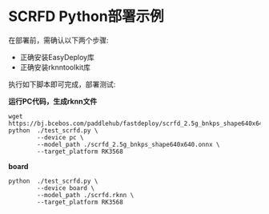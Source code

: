 # SCRFD Python部署示例

在部署前，需确认以下两个步骤:

* 正确安装EasyDeploy库
* 正确安装rknntoolkit库

执行如下脚本即可完成，部署测试:

**运行PC代码，生成rknn文件**
```text
wget https://bj.bcebos.com/paddlehub/fastdeploy/scrfd_2.5g_bnkps_shape640x640.onnx
python  ./test_scrfd.py \
        --device pc \
        --model_path ./scrfd_2.5g_bnkps_shape640x640.onnx \
        --target_platform RK3568
```

**board**
```text
python  ./test_scrfd.py \
        --device board \
        --model_path ./scrfd.rknn \
        --target_platform RK3568
```
